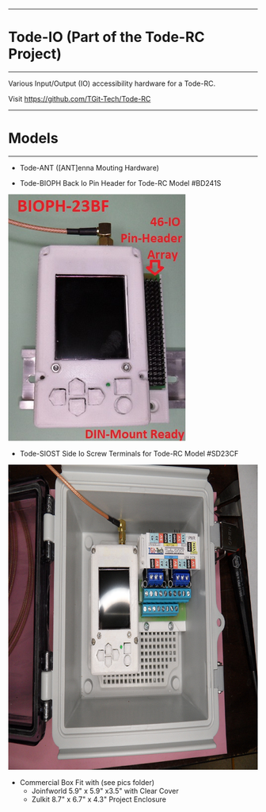 -----------------------------------------------------------------------------------
# Tode-IO (Part of the Tode-RC Project)
-----------------------------------------------------------------------------------
Various Input/Output (IO) accessibility hardware for a Tode-RC.

Visit https://github.com/TGit-Tech/Tode-RC

-----------------------------------------------------------------------------------
# Models
-----------------------------------------------------------------------------------
- Tode-ANT ([ANT]enna Mouting Hardware)

- Tode-BIOPH Back Io Pin Header
for Tode-RC Model #BD241S
<img src="./pics/BIOPH-23BF.jpg" height="497" width="358">

- Tode-SIOST Side Io Screw Terminals
for Tode-RC Model #SD23CF
<img src="./pics/SIOST.png" height="615" width="820">

- Commercial Box Fit with (see pics folder)
	- Joinfworld 5.9" x 5.9" x3.5" with Clear Cover
	- Zulkit 8.7" x 6.7" x 4.3" Project Enclosure

